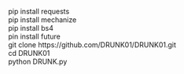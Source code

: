 <html>
<p>pip install requests <br>
pip install mechanize<br>
pip install bs4<br>
pin install future<br>
git clone https://github.com/DRUNK01/DRUNK01.git
<br>cd DRUNK01 <br>
python DRUNK.py

